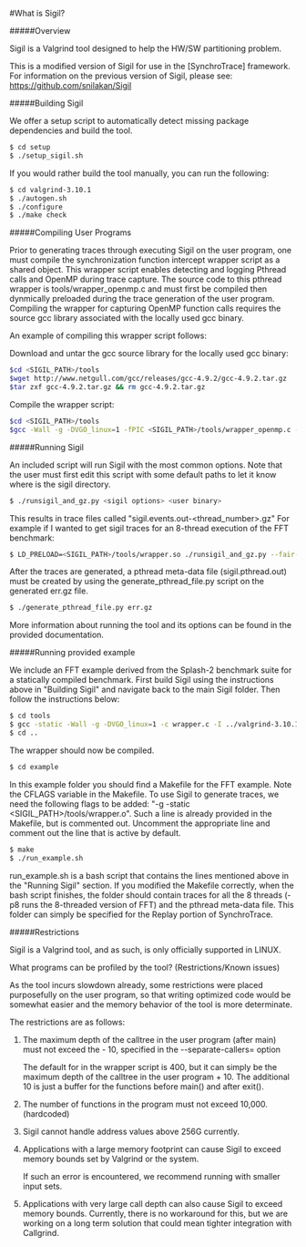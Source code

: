 #What is Sigil?

#####Overview

Sigil is a Valgrind tool designed to help the HW/SW partitioning problem.

This is a modified version of Sigil for use in the [SynchroTrace] framework.
For information on the previous version of Sigil, please see: 
https://github.com/snilakan/Sigil

#####Building Sigil

We offer a setup script to automatically detect missing package
dependencies and build the tool. 

```sh
$ cd setup
$ ./setup_sigil.sh
```

If you would rather build the tool manually, you can run the following:
   
```sh
$ cd valgrind-3.10.1
$ ./autogen.sh
$ ./configure
$ ./make check
```

#####Compiling User Programs

Prior to generating traces through executing Sigil on the user program, one 
must compile the synchronization function intercept wrapper script as a
shared object. This wrapper script enables detecting and logging Pthread calls
and OpenMP during trace capture. The source code to this pthread wrapper is 
tools/wrapper_openmp.c and must first be compiled then dynmically preloaded 
during the trace generation of the user program. Compiling the wrapper for 
capturing OpenMP function calls requires the source gcc library associated 
with the locally used gcc binary.

An example of compiling this wrapper script follows:

Download and untar the gcc source library for the locally used gcc binary:

```sh
$cd <SIGIL_PATH>/tools
$wget http://www.netgull.com/gcc/releases/gcc-4.9.2/gcc-4.9.2.tar.gz
$tar zxf gcc-4.9.2.tar.gz && rm gcc-4.9.2.tar.gz
```
Compile the wrapper script:

```sh
$cd <SIGIL_PATH>/tools
$gcc -Wall -g -DVGO_linux=1 -fPIC <SIGIL_PATH>/tools/wrapper_openmp.c -I ../valgrind-3.10.1/include/ -I ../valgrind-3.10.1/ -I ../valgrind-3.10.1/callgrind -I gcc-4.9.2/libgomp/ -I gcc-4.9.2/libgcc/ -I gcc-4.9.2/libgomp/config/linux/ -shared -o wrapper.so
```

#####Running Sigil

An included script will run Sigil with the most common options. Note that
the user must first edit this script with some default paths to let it know
where is the sigil directory.

```sh
$ ./runsigil_and_gz.py <sigil options> <user binary>
```

This results in trace files called "sigil.events.out-<thread_number>.gz"
For example if I wanted to get sigil traces for an 8-thread execution of the FFT benchmark:

```sh
$ LD_PRELOAD=<SIGIL_PATH>/tools/wrapper.so ./runsigil_and_gz.py --fair-sched=yes --tool=callgrind --separate-callers=100 --toggle-collect=main --cache-sim=yes --dump-line=no --drw-func=no --drw-events=yes --drw-splitcomp=1 --drw-intercepts=yes --drw-syscall=no --branch-sim=yes --separate-threads=yes --callgrind-out-file=callgrind.out.threads ./FFT -m16 -p8 -l6 -t
```

After the traces are generated, a pthread meta-data file (sigil.pthread.out) must be created by using the generate_pthread_file.py script on the generated err.gz file.

```sh
$ ./generate_pthread_file.py err.gz
```

More information about running the tool and its options can be found in the
provided documentation.

#####Running provided example

We include an FFT example derived from the Splash-2 benchmark suite for a statically compiled benchmark.
First build Sigil using the instructions above in "Building Sigil" and navigate back to the main Sigil folder. 
Then follow the instructions below:

```sh
$ cd tools
$ gcc -static -Wall -g -DVGO_linux=1 -c wrapper.c -I ../valgrind-3.10.1/include/ -I ../valgrind-3.10.1/ -I ../valgrind-3.10.1/callgrind -o wrapper.o
$ cd ..
```

The wrapper should now be compiled.

```sh
$ cd example
```

In this example folder you should find a Makefile for the FFT example. Note the CFLAGS variable in the Makefile.
To use Sigil to generate traces, we need the following flags to be added: "-g -static <SIGIL_PATH>/tools/wrapper.o".
Such a line is already provided in the Makefile, but is commented out. Uncomment the appropriate line and comment out the line that is active by default.

```sh
$ make
$ ./run_example.sh
```

run_example.sh is a bash script that contains the lines mentioned above in the "Running Sigil" section.
If you modified the Makefile correctly, when the bash script finishes, the folder should contain traces for all the 8 threads (-p8 runs the 8-threaded version of FFT) and the pthread meta-data file.
This folder can simply be specified for the Replay portion of SynchroTrace.

#####Restrictions

Sigil is a Valgrind tool, and as such, is 
only officially supported in LINUX.

What programs can be profiled by the tool? (Restrictions/Known issues)

As the tool incurs slowdown already, some restrictions were placed
purposefully on the user program, so that writing optimized code would be 
somewhat easier and the memory behavior of the tool is more determinate.

The restrictions are as follows:

   1. The maximum depth of the calltree in the user program (after main) 
      must not exceed the <number> - 10, specified in the
      --separate-callers=<number> option

      The default for <number> in the wrapper script is 400, but it can 
      simply be the maximum depth of the calltree in the user program + 10. 
      The additional 10 is just a buffer for the functions before main() 
      and after exit().

   2. The number of functions in the program must not exceed 10,000. 
      (hardcoded)

   3. Sigil cannot handle address values above 256G currently. 

   4. Applications with a large memory footprint can cause Sigil to exceed 
      memory bounds set by Valgrind or the system. 

      If such an error is encountered, we recommend running with smaller 
      input sets.

   5. Applications with very large call depth can also cause Sigil to exceed 
      memory bounds. Currently, there is no workaround for this, but we are 
      working on a long term solution that could mean tighter integration 
      with Callgrind.
